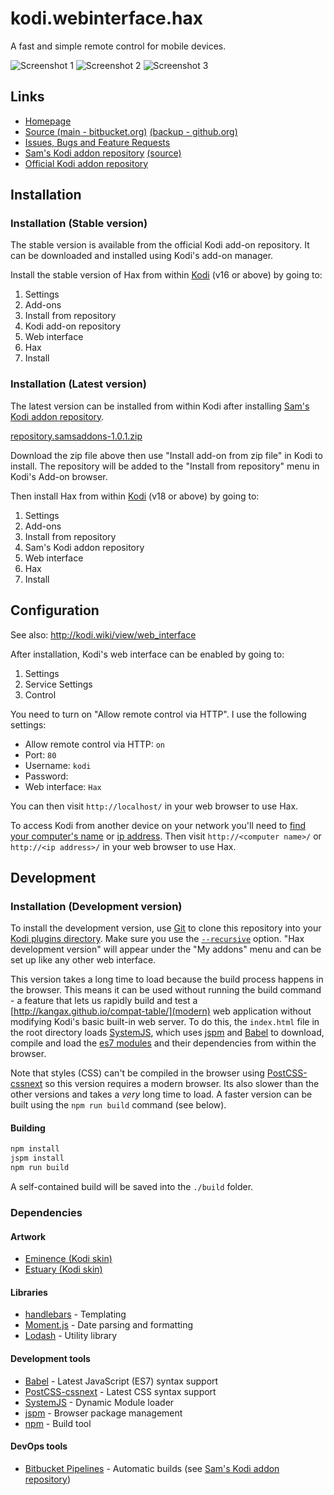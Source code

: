 # kodi.webinterface.hax

A fast and simple remote control for mobile devices.

![Screenshot 1](https://bytebucket.org/bailus/hax-for-kodi/raw/master/screenshots/screenshot1-small.png)
![Screenshot 2](https://bytebucket.org/bailus/hax-for-kodi/raw/master/screenshots/screenshot2-small.png)
![Screenshot 3](https://bytebucket.org/bailus/hax-for-kodi/raw/master/screenshots/screenshot3-small.png)


## Links

 * [Homepage](http://bailey.geek.nz/remote)
 * [Source (main - bitbucket.org)](https://bitbucket.org/bailus/hax-for-kodi) [(backup - github.org)](https://github.com/bailus/Hax)
 * [Issues, Bugs and Feature Requests](https://github.com/bailus/Hax/issues)
 * [Sam's Kodi addon repository](http://bailey.geek.nz/) [(source)](https://bitbucket.org/bailus/kodi-addons)
 * [Official Kodi addon repository](http://addons.kodi.tv/show/webinterface.hax/)


## Installation
### Installation (Stable version)
The stable version is available from the official Kodi add-on repository. It can be downloaded and installed using Kodi's add-on manager.

Install the stable version of Hax from within [Kodi](https://kodi.tv/download/) (v16 or above) by going to:

 1. Settings
 2. Add-ons
 3. Install from repository
 4. Kodi add-on repository
 5. Web interface
 6. Hax
 7. Install


### Installation (Latest version)
The latest version can be installed from within Kodi after installing [Sam's Kodi addon repository](http://kodi.bailey.geek.nz/).

[repository.samsaddons-1.0.1.zip](https://bitbucket.org/bailus/kodi-addons/raw/master/repository.samsaddons-1.0.1.zip)

Download the zip file above then use "Install add-on from zip file" in Kodi to install. The repository will be added to the "Install from repository" menu in Kodi's Add-on browser.

Then install Hax from within [Kodi](https://kodi.tv/download/) (v18 or above) by going to:

 1. Settings
 2. Add-ons
 3. Install from repository
 4. Sam's Kodi addon repository
 5. Web interface
 6. Hax
 7. Install


## Configuration
See also: http://kodi.wiki/view/web_interface

After installation, Kodi's web interface can be enabled by going to:

 1. Settings
 2. Service Settings
 3. Control

You need to turn on "Allow remote control via HTTP". I use the following settings:

 - Allow remote control via HTTP: `on`
 - Port: `80`
 - Username: `kodi`
 - Password: ` `
 - Web interface: `Hax`

You can then visit `http://localhost/` in your web browser to use Hax.

To access Kodi from another device on your network you'll need to [find your computer's name](http://its.yale.edu/how-to/article-how-find-your-computers-name) or [ip address](http://its.yale.edu/how-to/article-finding-your-ip-and-network-hardware-addresses).
Then visit `http://<computer name>/` or `http://<ip address>/` in your web browser to use Hax.


## Development
### Installation (Development version)
To install the development version, use [Git](https://git-scm.com/) to clone this repository into your [Kodi plugins directory](http://www.htpcbeginner.com/kodi-folder-location-and-structure/).
Make sure you use the [`--recursive`](https://git-scm.com/book/en/v2/Git-Tools-Submodules) option. "Hax development version" will appear under the "My addons" menu and can be set up like any other web interface.

This version takes a long time to load because the build process happens in the browser.
This means it can be used without running the build command - a feature that lets us rapidly build and test a [http://kangax.github.io/compat-table/](modern) web application without modifying Kodi's basic built-in web server.
To do this, the `index.html` file in the root directory loads [SystemJS](https://github.com/systemjs/systemjs), which uses [jspm](http://jspm.io/) and [Babel](https://babeljs.io/) to download, compile and load the [es7 modules](https://developer.mozilla.org/en-US/docs/Web/JavaScript/Reference/Statements/import) and their dependencies from within the browser.

Note that styles (CSS) can't be compiled in the browser using [PostCSS-cssnext](http://cssnext.io/) so this version requires a modern browser. Its also slower than the other versions and takes a *very* long time to load.
A faster version can be built using the `npm run build` command (see below).


#### Building
```bash
npm install
jspm install
npm run build
```

A self-contained build will be saved into the `./build` folder.


### Dependencies
#### Artwork
 * [Eminence (Kodi skin)](https://github.com/jurialmunkey/skin.eminence.2/)
 * [Estuary (Kodi skin)](https://github.com/xbmc/xbmc/tree/master/addons/skin.estuary)
 
#### Libraries
 * [handlebars](http://handlebarsjs.com/) - Templating
 * [Moment.js](http://momentjs.com/) - Date parsing and formatting
 * [Lodash](https://lodash.com/) - Utility library
 
#### Development tools
 * [Babel](https://babeljs.io/) - Latest JavaScript (ES7) syntax support
 * [PostCSS-cssnext](http://cssnext.io/) - Latest CSS syntax support
 * [SystemJS](https://github.com/systemjs/systemjs) - Dynamic Module loader
 * [jspm](http://jspm.io/) - Browser package management
 * [npm](https://www.npmjs.com/) - Build tool
 
#### DevOps tools
 * [Bitbucket Pipelines](https://bitbucket.org/product/features/pipelines) - Automatic builds (see [Sam's Kodi addon repository](https://bitbucket.org/bailus/kodi-addons))
